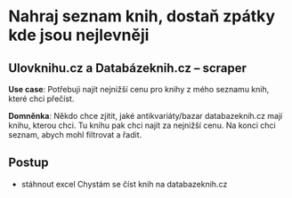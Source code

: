 # Nahraj seznam knih, dostaň zpátky kde jsou nejlevněji
## Ulovknihu.cz a Databázeknih.cz – scraper

**Use case**: Potřebuji najít nejnižší cenu pro knihy z mého seznamu knih, které chci přečíst.

**Domněnka**: Někdo chce zjitit, jaké antikvariáty/bazar databazeknih.cz mají knihu, kterou chci. Tu knihu pak chci najít za nejnižší cenu. Na konci chci seznam, abych mohl filtrovat a řadit.


## Postup
- stáhnout excel Chystám se číst knih na databazeknih.cz
